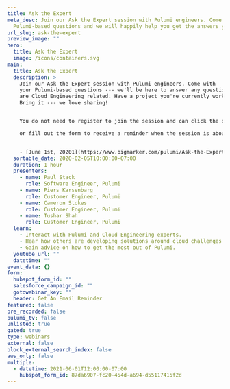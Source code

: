 ```yaml
---
title: Ask the Expert
meta_desc: Join our Ask the Expert session with Pulumi engineers. Come with your
  Pulumi-based questions and we will happily help you get the answers you need.
url_slug: ask-the-expert
preview_image: ""
hero:
  title: Ask the Expert
  image: /icons/containers.svg
main:
  title: Ask the Expert
  description: >
    Join our Ask the Expert session with Pulumi engineers. Come with
    your Pulumi-based questions --- we'll be here to answer any questions that
    are Cloud Engineering related. Have a project you're currently working on?
    Bring it --- we love sharing!


    You do not need to register to join the session and can click the on one of the below links below to join the session when it starts

    or fill out the form to receive a reminder when the session is about to start.


    - [June 1st, 20201](https://www.bigmarker.com/pulumi/Ask-the-Expert-NA-2d5aaafd338c837601bd8f42)
  sortable_date: 2020-02-05T10:00:00-07:00
  duration: 1 hour
  presenters:
    - name: Paul Stack
      role: Software Engineer, Pulumi
    - name: Piers Karsenbarg
      role: Customer Engineer, Pulumi
    - name: Cameron Stokes
      role: Customer Engineer, Pulumi
    - name: Tushar Shah
      role: Customer Engineer, Pulumi
  learn:
    - Interact with Pulumi and Cloud Engineering experts.
    - Hear how others are developing solutions around cloud challenges.
    - Gain advice on how to get the most out of Pulumi.
  youtube_url: ""
  datetime: ""
event_data: {}
form:
  hubspot_form_id: ""
  salesforce_campaign_id: ""
  gotowebinar_key: ""
  header: Get An Email Reminder
featured: false
pre_recorded: false
pulumi_tv: false
unlisted: true
gated: true
type: webinars
external: false
block_external_search_index: false
aws_only: false
multiple:
  - datetime: 2021-06-01T12:00:00-07:00
    hubspot_form_id: 87da6907-fc20-454d-a694-d55117415f2d
---
```

